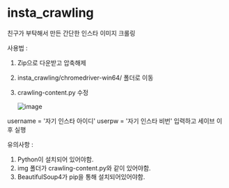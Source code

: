 # insta_crawling
친구가 부탁해서 만든 간단한 인스타 이미지 크롤링

사용법 :
1. Zip으로 다운받고 압축해제
2. insta_crawling/chromedriver-win64/ 폴더로 이동
3. crawling-content.py 수정

   ![image](https://github.com/hwisulee/insta_crawling/assets/62528282/98d43295-afb9-4e91-9d46-2009b4c9a113)

username = '자기 인스타 아이디'
userpw = '자기 인스타 비번'
입력하고 세이브 이후 실행

유의사항 :
1. Python이 설치되어 있어야함.
2. img 폴더가 crawling-content.py와 같이 있어야함.
3. BeautifulSoup4가 pip을 통해 설치되어있어야함.
